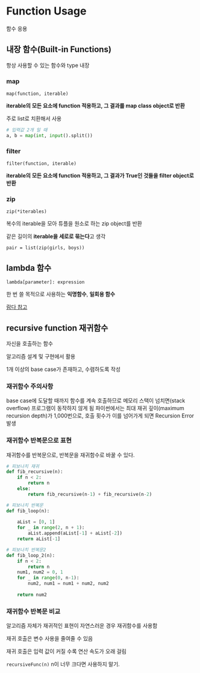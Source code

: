 # Function Usage

함수 응용

## 내장 함수(Built-in Functions)

항상 사용할 수 있는 함수와 type 내장

### map

`map(function, iterable)`

**iterable의 모든 요소에 function 적용하고, 
그 결과를 map class object로 반환**

주로 list로 치환해서 사용

```python
# 입력값 2개 일 때
a, b = map(int, input().split())    
```

### filter

`filter(function, iterable)`

**iterable의 모든 요소에 function 적용하고,
그 결과가 True인 것들을 filter object로 반환**

### zip

`zip(*iterables)`

복수의 iterable을 모아 튜플을 원소로 하는 zip object를 반환

같은 길이의 **iterable을 세로로 묶는다**고 생각

`pair = list(zip(girls, boys))` 

## lambda 함수

`lambda[parameter]: expression`

한 번 쓸 목적으로 사용하는 **익명함수**, **일회용 함수**

[람다 참고](../lambda.md)

## recursive function 재귀함수

자신을 호출하는 함수

알고리즘 설계 및 구현에서 활용

1개 이상의 base case가 존재하고, 수렴하도록 작성

### 재귀함수 주의사항

base case에 도달할 때까지 함수를 계속 호출하므로
메모리 스택이 넘치면(stack overflow) 프로그램이 동작하지 않게 됨
파이썬에서는 최대 재귀 깊이(maximum recursion depth)가 1,000번으로, 
호출 횟수가 이를 넘어가게 되면 Recursion Error 발생

### 재귀함수 반복문으로 표현

재귀함수를 반복문으로, 반복문을 재귀함수로 바꿀 수 있다.

```python
# 피보나치 재귀
def fib_recursive(n):
    if n < 2:
        return n
    else:
        return fib_recursive(n-1) + fib_recursive(n-2)
```

```python
# 피보나치 반복문
def fib_loop(n):
  
    aList = [0, 1]
    for _ in range(2, n + 1):
        aList.append(aList[-1] + aList[-2])
    return aList[-1]
```

```python
# 피보나치 반복문2
def fib_loop_2(n):
    if n < 2:
        return n
    num1, num2 = 0, 1
    for _ in range(0, n-1):
        num2, num1 = num1 + num2, num2
    
    return num2
```

### 재귀함수 반복문 비교

알고리즘 자체가 재귀적인 표현이 자연스러운 경우 재귀함수를 사용함

재귀 호출은 변수 사용을 줄여줄 수 있음

재귀 호출은 입력 값이 커질 수록 연산 속도가 오래 걸림

`recursiveFunc(n)` n이 너무 크다면 사용하지 말기.
